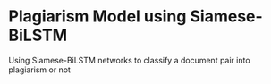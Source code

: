 # Plagiarism Model using Siamese-BiLSTM

Using Siamese-BiLSTM networks to classify a document pair into plagiarism or not